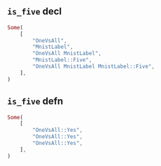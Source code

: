 ## `is_five` decl

```rust
Some(
    [
        "OneVsAll",
        "MnistLabel",
        "OneVsAll MnistLabel",
        "MnistLabel::Five",
        "OneVsAll MnistLabel MnistLabel::Five",
    ],
)
```

## `is_five` defn

```rust
Some(
    [
        "OneVsAll::Yes",
        "OneVsAll::Yes",
        "OneVsAll::Yes",
    ],
)
```
